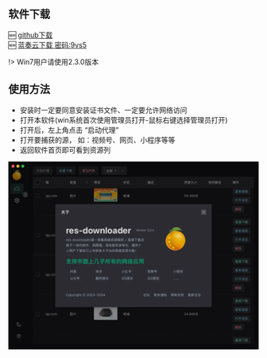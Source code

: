 ## 软件下载
🆕 [github下载](https://github.com/putyy/res-downloader/releases)  
🆕 [蓝奏云下载 密码:9vs5](https://wwjv.lanzoum.com/b04wgtfyb)

!> Win7用户请使用2.3.0版本

## 使用方法
- 安装时一定要同意安装证书文件、一定要允许网络访问
- 打开本软件(win系统首次使用管理员打开-鼠标右键选择管理员打开)
- 打开后，左上角点击 “启动代理”
- 打开要捕获的源， 如：视频号、网页、小程序等等
- 返回软件首页即可看到资源列

![](images/show.webp ':size=50%')